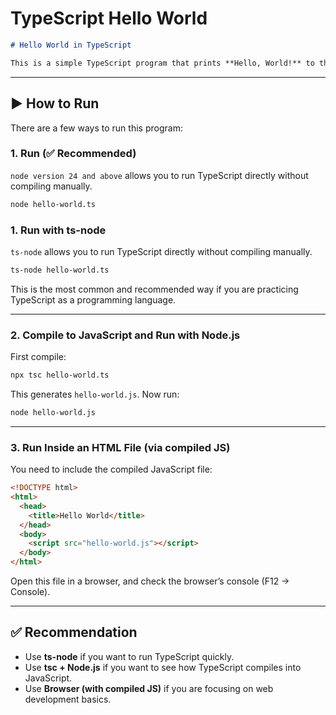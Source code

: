 # TypeScript Hello World

````markdown
# Hello World in TypeScript

This is a simple TypeScript program that prints **Hello, World!** to the console.

````

---

## ▶️ How to Run

There are a few ways to run this program:

### 1. Run (✅ Recommended)

`node version 24 and above` allows you to run TypeScript directly without compiling manually.

```bash
node hello-world.ts
```

### 1. Run with ts-node

`ts-node` allows you to run TypeScript directly without compiling manually.

```bash
ts-node hello-world.ts
```

This is the most common and recommended way if you are practicing TypeScript as a programming language.

---

### 2. Compile to JavaScript and Run with Node.js

First compile:

```bash
npx tsc hello-world.ts
```

This generates `hello-world.js`. Now run:

```bash
node hello-world.js
```

---

### 3. Run Inside an HTML File (via compiled JS)

You need to include the compiled JavaScript file:

```html
<!DOCTYPE html>
<html>
  <head>
    <title>Hello World</title>
  </head>
  <body>
    <script src="hello-world.js"></script>
  </body>
</html>
```

Open this file in a browser, and check the browser’s console (F12 → Console).

---

## ✅ Recommendation

* Use **ts-node** if you want to run TypeScript quickly.  
* Use **tsc + Node.js** if you want to see how TypeScript compiles into JavaScript.  
* Use **Browser (with compiled JS)** if you are focusing on web development basics.
